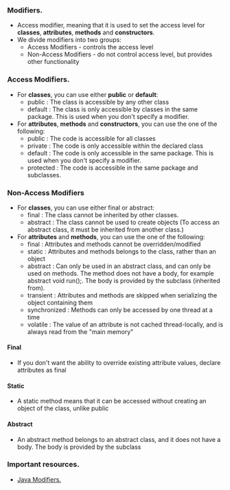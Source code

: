 ### Modifiers.
* Access modifier, meaning that it is used to set the access level for **classes**, **attributes**, **methods** and **constructors**.
* We divide modifiers into two groups:
  * Access Modifiers - controls the access level
  * Non-Access Modifiers - do not control access level, but provides other functionality

### Access Modifiers.
* For **classes**, you can use either **public** or **default**:
  * public :	The class is accessible by any other class
  * default :	The class is only accessible by classes in the same package. This is used when you don't specify a modifier.
* For **attributes**, **methods** and **constructors**, you can use the one of the following:
  * public :	The code is accessible for all classes
  * private :	The code is only accessible within the declared class
  * default :	The code is only accessible in the same package. This is used when you don't specify a modifier.
  * protected :	The code is accessible in the same package and subclasses.
  
### Non-Access Modifiers
* For **classes**, you can use either final or abstract:
  * final :	The class cannot be inherited by other classes.
  * abstract :	The class cannot be used to create objects (To access an abstract class, it must be inherited from another class.)
* For **attributes** and **methods**, you can use the one of the following:
  * final :	Attributes and methods cannot be overridden/modified
  * static :	Attributes and methods belongs to the class, rather than an object
  * abstract :	Can only be used in an abstract class, and can only be used on methods. The method does not have a body, for example abstract void run();. The body is provided by the subclass (inherited from).
  * transient :	Attributes and methods are skipped when serializing the object containing them
  * synchronized :	Methods can only be accessed by one thread at a time
  * volatile :	The value of an attribute is not cached thread-locally, and is always read from the "main memory"


#### Final
* If you don't want the ability to override existing attribute values, declare attributes as final

#### Static
* A static method means that it can be accessed without creating an object of the class, unlike public

#### Abstract
* An abstract method belongs to an abstract class, and it does not have a body. The body is provided by the subclass

### Important resources.
* [Java Modifiers.](https://www.w3schools.com/java/java_modifiers.asp)
